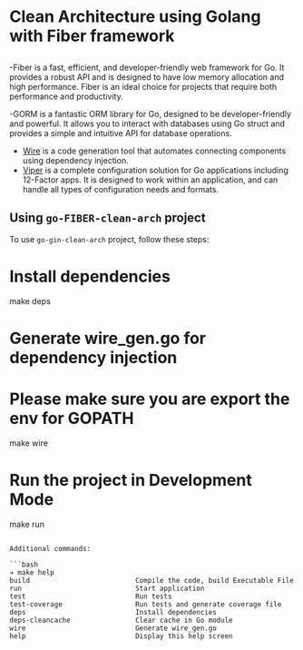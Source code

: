 # Clean Architecture using Golang with Fiber framework

## 

-Fiber is a fast, efficient, and developer-friendly web framework for Go. It provides a robust API and is designed to have low memory allocation and high performance. Fiber is an ideal choice for projects that require both performance and productivity.

-GORM is a fantastic ORM library for Go, designed to be developer-friendly and powerful. It allows you to interact with databases using Go struct and provides a simple and intuitive API for database operations.

- [Wire](https://github.com/google/wire) is a code generation tool that automates connecting components using dependency injection.
- [Viper](https://github.com/spf13/viper) is a complete configuration solution for Go applications including 12-Factor apps. It is designed to work within an application, and can handle all types of configuration needs and formats.

## Using `go-FIBER-clean-arch` project

To use `go-gin-clean-arch` project, follow these steps:
# Install dependencies
make deps

# Generate wire_gen.go for dependency injection
# Please make sure you are export the env for GOPATH
make wire

# Run the project in Development Mode
make run
```

Additional commands:

```bash
➔ make help
build                          Compile the code, build Executable File
run                            Start application
test                           Run tests
test-coverage                  Run tests and generate coverage file
deps                           Install dependencies
deps-cleancache                Clear cache in Go module
wire                           Generate wire_gen.go
help                           Display this help screen
```


